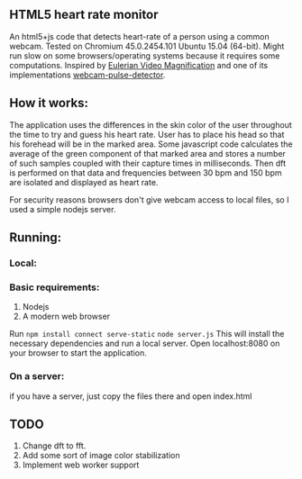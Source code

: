 ## HTML5 heart rate monitor

An html5+js code that detects heart-rate of a person using a common webcam. 
Tested on Chromium 45.0.2454.101 Ubuntu 15.04 (64-bit).
Might run slow on some browsers/operating systems because it requires some computations. 
Inspired by [Eulerian Video Magnification](http://people.csail.mit.edu/mrub/vidmag/) and one of its implementations [webcam-pulse-detector](https://github.com/thearn/webcam-pulse-detector).

## How it works:

The application uses the differences in the skin color of the user throughout the time to try and guess his heart rate.
User has to place his head so that his forehead will be in the marked area. Some javascript code calculates the average of the green component of that marked area and stores a number of such samples coupled with their capture times in milliseconds. Then dft is performed on that data and frequencies between 30 bpm and 150 bpm are isolated and displayed as heart rate.

For security reasons browsers don't give webcam access to local files, so I used a simple nodejs server.

## Running:

### Local:
### Basic requirements:
1. Nodejs 
2. A modern web browser

Run 
`npm install connect serve-static`
`node server.js`
This will install the necessary dependencies and run a local server.
Open localhost:8080 on your browser to start the application.


### On a server:
if you have a server, just copy the files there and open index.html

## TODO

1. Change dft to fft.
2. Add some sort of image color stabilization 
3. Implement web worker support
